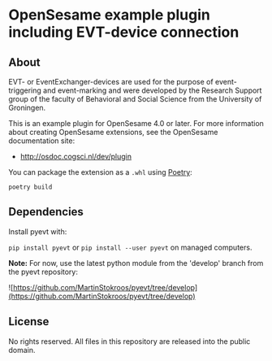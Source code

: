 # OpenSesame example plugin including EVT-device connection

## About

EVT- or EventExchanger-devices are used for the purpose of event-triggering and event-marking and were developed by the Research Support group of the faculty of Behavioral and Social Science from the University of Groningen.

This is an example plugin for OpenSesame 4.0 or later. For more information about creating OpenSesame extensions, see the OpenSesame documentation site:

- http://osdoc.cogsci.nl/dev/plugin

You can package the extension as a `.whl` using [Poetry](https://python-poetry.org/):

```
poetry build
```

## Dependencies

Install pyevt with:

`pip install pyevt` or
`pip install --user pyevt` on managed computers.

**Note:** For now, use the latest python module from the 'develop' branch from the pyevt repository:

![https://github.com/MartinStokroos/pyevt/tree/develop](https://github.com/MartinStokroos/pyevt/tree/develop)

## License

No rights reserved. All files in this repository are released into the public domain.
